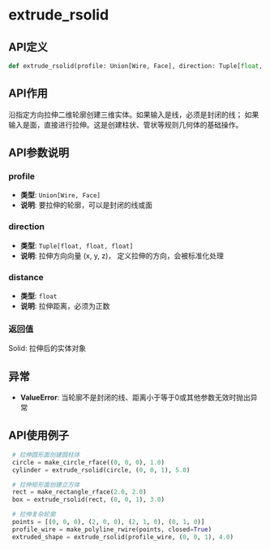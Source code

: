 # extrude_rsolid

## API定义

```python
def extrude_rsolid(profile: Union[Wire, Face], direction: Tuple[float, float, float], distance: float) -> Solid
```

## API作用

沿指定方向拉伸二维轮廓创建三维实体。如果输入是线，必须是封闭的线；
如果输入是面，直接进行拉伸。这是创建柱状、管状等规则几何体的基础操作。

## API参数说明

### profile

- **类型**: `Union[Wire, Face]`
- **说明**: 要拉伸的轮廓，可以是封闭的线或面

### direction

- **类型**: `Tuple[float, float, float]`
- **说明**: 拉伸方向向量 (x, y, z)， 定义拉伸的方向，会被标准化处理

### distance

- **类型**: `float`
- **说明**: 拉伸距离，必须为正数

### 返回值

Solid: 拉伸后的实体对象

## 异常

- **ValueError**: 当轮廓不是封闭的线、距离小于等于0或其他参数无效时抛出异常

## API使用例子

```python
 # 拉伸圆形面创建圆柱体
 circle = make_circle_rface((0, 0, 0), 1.0)
 cylinder = extrude_rsolid(circle, (0, 0, 1), 5.0)

 # 拉伸矩形面创建立方体
 rect = make_rectangle_rface(2.0, 2.0)
 box = extrude_rsolid(rect, (0, 0, 1), 3.0)

 # 拉伸复杂轮廓
 points = [(0, 0, 0), (2, 0, 0), (2, 1, 0), (0, 1, 0)]
 profile_wire = make_polyline_rwire(points, closed=True)
 extruded_shape = extrude_rsolid(profile_wire, (0, 0, 1), 4.0)
```

